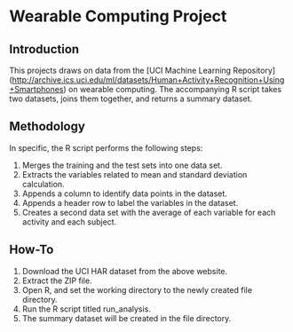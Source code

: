 Wearable Computing Project
==========================

Introduction
------------

This projects draws on data from the [UCI Machine Learning Repository] (http://archive.ics.uci.edu/ml/datasets/Human+Activity+Recognition+Using+Smartphones) on wearable computing. The accompanying R script takes two datasets, joins them together, and returns a summary dataset.

Methodology
-----------

In specific, the R script performs the following steps:
1. Merges the training and the test sets into one data set.
2. Extracts the variables related to mean and standard deviation calculation. 
3. Appends a column to identify data points in the dataset.
4. Appends a header row to label the variables in the dataset. 
5. Creates a second data set with the average of each variable for each activity and each subject.

How-To
------

1. Download the UCI HAR dataset from the above website.
2. Extract the ZIP file. 
3. Open R, and set the working directory to the newly created file directory. 
4. Run the R script titled run_analysis.
5. The summary dataset will be created in the file directory.
